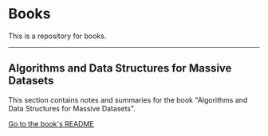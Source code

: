 # Books
This is a repository for books.

---

## Algorithms and Data Structures for Massive Datasets

This section contains notes and summaries for the book "Algorithms and Data Structures for Massive Datasets".

[Go to the book's README](./Algorithms%20And%20Data%20Structures%20For%20Massive%20Datasets/README.md)